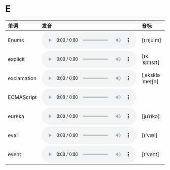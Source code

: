 
# E

| 单词  | 发音 | 音标 |
| :-- | :-- | :-- |
| Enums | <audio :src="$withBase('/audio/Enums.mp3')" controls="controls" controlslist="nodownload"></audio> | [ɪˌnjuːm] |
| explicit | <audio :src="$withBase('/audio/explicit.mp3')" controls="controls" controlslist="nodownload"></audio> | [ɪkˈsplɪsɪt] |
| exclamation | <audio :src="$withBase('/audio/exclamation.mp3')" controls="controls" controlslist="nodownload"></audio> | [ˌekskləˈmeɪʃn] |
| ECMAScript | <audio :src="$withBase('/audio/ECMAScript.mp3')" controls="controls" controlslist="nodownload"></audio> |  |
| eureka | <audio :src="$withBase('/audio/eureka.mp3')" controls="controls" controlslist="nodownload"></audio> | [jʊˈrikə] |
| eval | <audio :src="$withBase('/audio/eval.mp3')" controls="controls" controlslist="nodownload"></audio> | [ɪ'væl] |
| event | <audio :src="$withBase('/audio/event.mp3')" controls="controls" controlslist="nodownload"></audio> | [ɪ'vent] |
